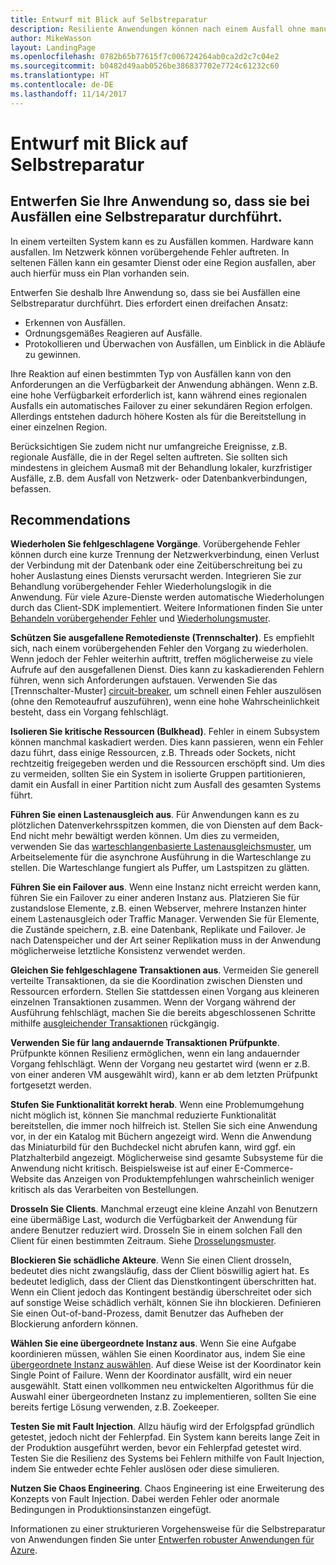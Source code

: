 ```yaml
---
title: Entwurf mit Blick auf Selbstreparatur
description: Resiliente Anwendungen können nach einem Ausfall ohne manuellen Eingriff wiederhergestellt werden.
author: MikeWasson
layout: LandingPage
ms.openlocfilehash: 0782b65b77615f7c006724264ab0ca2d2c7c04e2
ms.sourcegitcommit: b0482d49aab0526be386837702e7724c61232c60
ms.translationtype: HT
ms.contentlocale: de-DE
ms.lasthandoff: 11/14/2017
---
```

# <a name="design-for-self-healing"></a>Entwurf mit Blick auf Selbstreparatur

## <a name="design-your-application-to-be-self-healing-when-failures-occur"></a>Entwerfen Sie Ihre Anwendung so, dass sie bei Ausfällen eine Selbstreparatur durchführt.

In einem verteilten System kann es zu Ausfällen kommen. Hardware kann ausfallen. Im Netzwerk können vorübergehende Fehler auftreten. In seltenen Fällen kann ein gesamter Dienst oder eine Region ausfallen, aber auch hierfür muss ein Plan vorhanden sein.

Entwerfen Sie deshalb Ihre Anwendung so, dass sie bei Ausfällen eine Selbstreparatur durchführt. Dies erfordert einen dreifachen Ansatz:

- Erkennen von Ausfällen.
- Ordnungsgemäßes Reagieren auf Ausfälle.
- Protokollieren und Überwachen von Ausfällen, um Einblick in die Abläufe zu gewinnen.

Ihre Reaktion auf einen bestimmten Typ von Ausfällen kann von den Anforderungen an die Verfügbarkeit der Anwendung abhängen. Wenn z.B. eine hohe Verfügbarkeit erforderlich ist, kann während eines regionalen Ausfalls ein automatisches Failover zu einer sekundären Region erfolgen. Allerdings entstehen dadurch höhere Kosten als für die Bereitstellung in einer einzelnen Region. 

Berücksichtigen Sie zudem nicht nur umfangreiche Ereignisse, z.B. regionale Ausfälle, die in der Regel selten auftreten. Sie sollten sich mindestens in gleichem Ausmaß mit der Behandlung lokaler, kurzfristiger Ausfälle, z.B. dem Ausfall von Netzwerk- oder Datenbankverbindungen, befassen.

## <a name="recommendations"></a>Recommendations

**Wiederholen Sie fehlgeschlagene Vorgänge**. Vorübergehende Fehler können durch eine kurze Trennung der Netzwerkverbindung, einen Verlust der Verbindung mit der Datenbank oder eine Zeitüberschreitung bei zu hoher Auslastung eines Diensts verursacht werden. Integrieren Sie zur Behandlung vorübergehender Fehler Wiederholungslogik in die Anwendung. Für viele Azure-Dienste werden automatische Wiederholungen durch das Client-SDK implementiert. Weitere Informationen finden Sie unter [Behandeln vorübergehender Fehler][transient-fault-handling] und [Wiederholungsmuster][retry].

**Schützen Sie ausgefallene Remotedienste (Trennschalter)**. Es empfiehlt sich, nach einem vorübergehenden Fehler den Vorgang zu wiederholen. Wenn jedoch der Fehler weiterhin auftritt, treffen möglicherweise zu viele Aufrufe auf den ausgefallenen Dienst. Dies kann zu kaskadierenden Fehlern führen, wenn sich Anforderungen aufstauen. Verwenden Sie das [Trennschalter-Muster] [ circuit-breaker], um schnell einen Fehler auszulösen (ohne den Remoteaufruf auszuführen), wenn eine hohe Wahrscheinlichkeit besteht, dass ein Vorgang fehlschlägt.  

**Isolieren Sie kritische Ressourcen (Bulkhead)**. Fehler in einem Subsystem können manchmal kaskadiert werden. Dies kann passieren, wenn ein Fehler dazu führt, dass einige Ressourcen, z.B. Threads oder Sockets, nicht rechtzeitig freigegeben werden und die Ressourcen erschöpft sind. Um dies zu vermeiden, sollten Sie ein System in isolierte Gruppen partitionieren, damit ein Ausfall in einer Partition nicht zum Ausfall des gesamten Systems führt.  

**Führen Sie einen Lastenausgleich aus**. Für Anwendungen kann es zu plötzlichen Datenverkehrsspitzen kommen, die von Diensten auf dem Back-End nicht mehr bewältigt werden können. Um dies zu vermeiden, verwenden Sie das [warteschlangenbasierte Lastenausgleichsmuster][load-level], um Arbeitselemente für die asynchrone Ausführung in die Warteschlange zu stellen. Die Warteschlange fungiert als Puffer, um Lastspitzen zu glätten. 

**Führen Sie ein Failover aus**. Wenn eine Instanz nicht erreicht werden kann, führen Sie ein Failover zu einer anderen Instanz aus. Platzieren Sie für zustandslose Elemente, z.B. einen Webserver, mehrere Instanzen hinter einem Lastenausgleich oder Traffic Manager. Verwenden Sie für Elemente, die Zustände speichern, z.B. eine Datenbank, Replikate und Failover. Je nach Datenspeicher und der Art seiner Replikation muss in der Anwendung möglicherweise letztliche Konsistenz verwendet werden. 

**Gleichen Sie fehlgeschlagene Transaktionen aus**. Vermeiden Sie generell verteilte Transaktionen, da sie die Koordination zwischen Diensten und Ressourcen erfordern. Stellen Sie stattdessen einen Vorgang aus kleineren einzelnen Transaktionen zusammen. Wenn der Vorgang während der Ausführung fehlschlägt, machen Sie die bereits abgeschlossenen Schritte mithilfe [ausgleichender Transaktionen][compensating-transactions] rückgängig. 

**Verwenden Sie für lang andauernde Transaktionen Prüfpunkte**. Prüfpunkte können Resilienz ermöglichen, wenn ein lang andauernder Vorgang fehlschlägt. Wenn der Vorgang neu gestartet wird (wenn er z.B. von einer anderen VM ausgewählt wird), kann er ab dem letzten Prüfpunkt fortgesetzt werden.

**Stufen Sie Funktionalität korrekt herab**. Wenn eine Problemumgehung nicht möglich ist, können Sie manchmal reduzierte Funktionalität bereitstellen, die immer noch hilfreich ist. Stellen Sie sich eine Anwendung vor, in der ein Katalog mit Büchern angezeigt wird. Wenn die Anwendung das Miniaturbild für den Buchdeckel nicht abrufen kann, wird ggf. ein Platzhalterbild angezeigt. Möglicherweise sind gesamte Subsysteme für die Anwendung nicht kritisch. Beispielsweise ist auf einer E-Commerce-Website das Anzeigen von Produktempfehlungen wahrscheinlich weniger kritisch als das Verarbeiten von Bestellungen.

**Drosseln Sie Clients**. Manchmal erzeugt eine kleine Anzahl von Benutzern eine übermäßige Last, wodurch die Verfügbarkeit der Anwendung für andere Benutzer reduziert wird. Drosseln Sie in einem solchen Fall den Client für einen bestimmten Zeitraum. Siehe [Drosselungsmuster][throttle].

**Blockieren Sie schädliche Akteure**. Wenn Sie einen Client drosseln, bedeutet dies nicht zwangsläufig, dass der Client böswillig agiert hat. Es bedeutet lediglich, dass der Client das Dienstkontingent überschritten hat. Wenn ein Client jedoch das Kontingent beständig überschreitet oder sich auf sonstige Weise schädlich verhält, können Sie ihn blockieren. Definieren Sie einen Out-of-band-Prozess, damit Benutzer das Aufheben der Blockierung anfordern können.

**Wählen Sie eine übergeordnete Instanz aus**. Wenn Sie eine Aufgabe koordinieren müssen, wählen Sie einen Koordinator aus, indem Sie eine [übergeordnete Instanz auswählen][leader-election]. Auf diese Weise ist der Koordinator kein Single Point of Failure. Wenn der Koordinator ausfällt, wird ein neuer ausgewählt. Statt einen vollkommen neu entwickelten Algorithmus für die Auswahl einer übergeordneten Instanz zu implementieren, sollten Sie eine bereits fertige Lösung verwenden, z.B. Zoekeeper.  

**Testen Sie mit Fault Injection**. Allzu häufig wird der Erfolgspfad gründlich getestet, jedoch nicht der Fehlerpfad. Ein System kann bereits lange Zeit in der Produktion ausgeführt werden, bevor ein Fehlerpfad getestet wird. Testen Sie die Resilienz des Systems bei Fehlern mithilfe von Fault Injection, indem Sie entweder echte Fehler auslösen oder diese simulieren. 

**Nutzen Sie Chaos Engineering**. Chaos Engineering ist eine Erweiterung des Konzepts von Fault Injection. Dabei werden Fehler oder anormale Bedingungen in Produktionsinstanzen eingefügt. 

Informationen zu einer strukturieren Vorgehensweise für die Selbstreparatur von Anwendungen finden Sie unter [Entwerfen robuster Anwendungen für Azure][resiliency-overview].  

[circuit-breaker]: ../../patterns/circuit-breaker.md
[compensating-transactions]: ../../patterns/compensating-transaction.md
[leader-election]: ../../patterns/leader-election.md
[load-level]: ../../patterns/queue-based-load-leveling.md
[resiliency-overview]: ../../resiliency/index.md
[retry]: ../../patterns/retry.md
[throttle]: ../../patterns/throttling.md
[transient-fault-handling]: ../../best-practices/transient-faults.md

